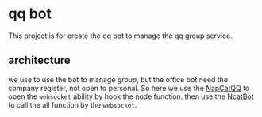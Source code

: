 # qq bot

This project is for create the qq bot to manage the qq group service.

## architecture

we use to use the bot to manage *group*, but the office bot need the company register, not open to personal. So here we use the [NapCatQQ](https://napneko.github.io/) to open the `websocket` ability by hook the node function. then use the [NcatBot](https://docs.ncatbot.xyz/) to call the all function by the `websocket`.
